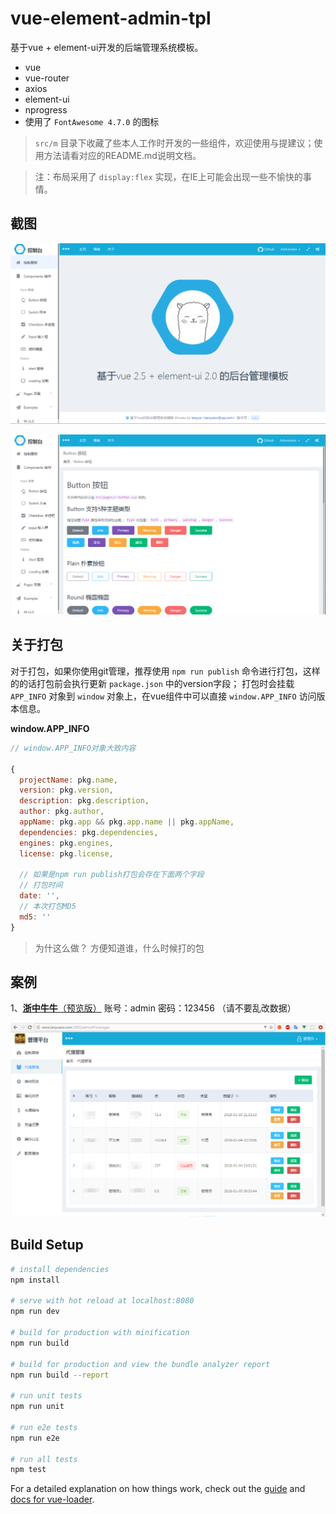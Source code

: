 # vue-element-admin-tpl

基于vue + element-ui开发的后端管理系统模板。

+ vue
+ vue-router
+ axios
+ element-ui
+ nprogress
+ 使用了 `FontAwesome 4.7.0` 的图标


> `src/m` 目录下收藏了些本人工作时开发的一些组件，欢迎使用与提建议；使用方法请看对应的README.md说明文档。


> 注：布局采用了 `display:flex` 实现，在IE上可能会出现一些不愉快的事情。

## 截图

![截图](20180117171004.png)

![截图](20180117170917.png)



## 关于打包


对于打包，如果你使用git管理，推荐使用 `npm run publish` 命令进行打包，这样的的话打包前会执行更新 `package.json` 中的version字段；
打包时会挂载 `APP_INFO` 对象到 `window` 对象上，在vue组件中可以直接 `window.APP_INFO` 访问版本信息。

**window.APP_INFO**

```js
// window.APP_INFO对象大致内容

{
  projectName: pkg.name,
  version: pkg.version,
  description: pkg.description,
  author: pkg.author,
  appName: pkg.app && pkg.app.name || pkg.appName,
  dependencies: pkg.dependencies,
  engines: pkg.engines,
  license: pkg.license,

  // 如果是npm run publish打包会存在下面两个字段
  // 打包时间
  date: '',
  // 本次打包MD5
  md5: ''
}

```
> 为什这么做？
> 方便知道谁，什么时候打的包


## 案例

1、[**浙中牛牛**（预览版）](http://www.lanyueos.com:3003) 账号：admin 密码：123456 （请不要乱改数据）

![浙中牛牛 预览版](20180117175701.png)



## Build Setup

``` bash
# install dependencies
npm install

# serve with hot reload at localhost:8080
npm run dev

# build for production with minification
npm run build

# build for production and view the bundle analyzer report
npm run build --report

# run unit tests
npm run unit

# run e2e tests
npm run e2e

# run all tests
npm test
```

For a detailed explanation on how things work, check out the [guide](http://vuejs-templates.github.io/webpack/) and [docs for vue-loader](http://vuejs.github.io/vue-loader).
